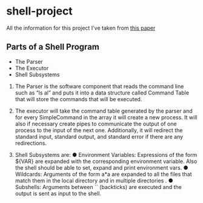 # shell-project

All the information for this project I've taken from [this paper](https://www.cs.purdue.edu/homes/grr/SystemsProgrammingBook/Book/Chapter5-WritingYourOwnShell.pdf)

## Parts of a Shell Program
- The Parser
- The Executor
- Shell Subsystems

1. The Parser is the software component that reads the command line such as “ls ­al” and puts it 
into a data structure called Command Table that will store the commands that will be 
executed.   

2. The executor will take the command table generated by the parser and for every 
SimpleCommand in the array it will create a new process. It will also if necessary create pipes 
to communicate the output of one process to the input of the next one. Additionally, it will 
redirect the standard input, standard output, and standard error if there are any redirections. 

3. Shell Subsystems are: 
    ● Environment Variables: Expressions of the form ${VAR} are expanded with the 
corresponding environment variable. Also the shell should be able to set, expand and 
print environment vars. 
    ● Wildcards: Arguments of the form a*a are expanded to all the files that match them in 
the local directory and in multiple directories . 
    ● Subshells: Arguments between `` (backticks) are executed and the output is sent as 
input to the shell. 
